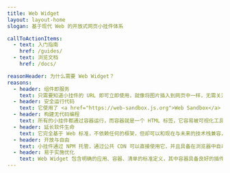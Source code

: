 ```yaml
---
title: Web Widget
layout: layout-home
slogan: 基于现代 Web 的开放式网页小挂件体系

callToActionItems:
  - text: 入门指南
    href: /guides/
  - text: 浏览文档
    href: /docs/

reasonHeader: 为什么需要 Web Widget？
reasons:
  - header: 组件即服务
    text: 只需要知道小挂件的 URL 即可立即使用，就像将图片插入到网页中一样，无需关注 API、亦无须测试。
  - header: 安全运行代码
    text: 它使用了 <a href="https://web-sandbox.js.org">Web Sandbox</a> BOM 虚拟化技术，它隔离了第三方代码潜在的 XSS 攻击、钓鱼链接等。
  - header: 构建无代码编程
    text: 所有的小挂件都通过容器运行，而容器就是一个 HTML 标签，它容易被可视化工具排版、被服务端模板输出。
  - header: 延长软件生命
    text: 它完全基于 Web 标准，不依赖任何的框架，但却可以和现在与未来的技术栈兼容，包括 React 与 Vue 等。
  - header: 开放与自由
    text: 小挂件通过 NPM 托管，通过公共 CDN 可以直接使用它，并且具备在浏览器中自动更新版本的能力。
  - header: 易于实施优化
    text: Web Widget 包含明确的应用、容器、清单的标准定义，其中容器具备良好的插件抽象，易于实现高性能的网页架构。
---
```

